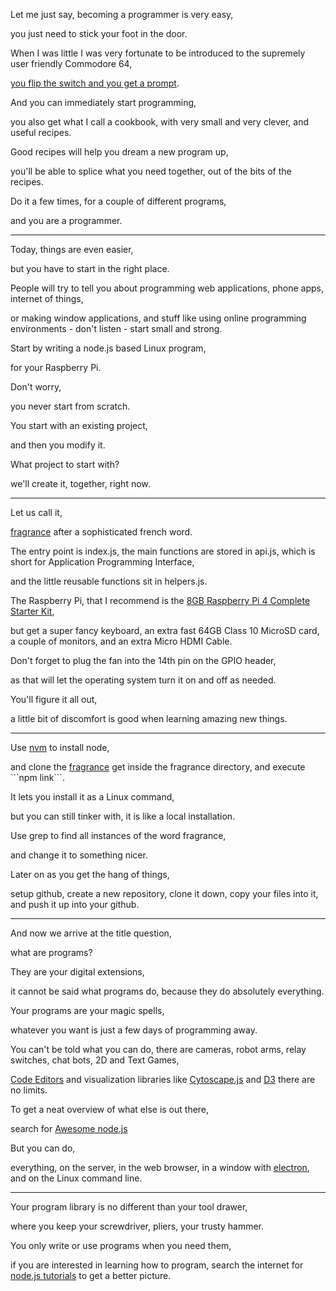 Let me just say, becoming a programmer is very easy,

you just need to stick your foot in the door.

When I was little I was very fortunate to be introduced to the supremely user friendly Commodore 64,

[you flip the switch and you get a prompt](https://www.youtube.com/watch?v=ZBV_ASCLF4w).

And you can immediately start programming,

you also get what I call a cookbook, with very small and very clever, and useful recipes.

Good recipes will help you dream a new program up,

you'll be able to splice what you need together, out of the bits of the recipes.

Do it a few times, for a couple of different programs,

and you are a programmer.

---

Today, things are even easier,

but you have to start in the right place.

People will try to tell you about programming web applications, phone apps, internet of things,

or making window applications, and stuff like using online programming environments - don't listen - start small and strong.

Start by writing a node.js based Linux program,

for your Raspberry Pi.

Don't worry,

you never start from scratch.

You start with an existing project,

and then you modify it.

What project to start with?

we'll create it, together, right now.

---

Let us call it,

[fragrance](https://github.com/catpea/fragrance) after a sophisticated french word.

The entry point is index.js, the main functions are stored in api.js, which is short for Application Programming Interface,

and the little reusable functions sit in helpers.js.

The Raspberry Pi, that I recommend is the [8GB Raspberry Pi 4 Complete Starter Kit](https://www.canakit.com/raspberry-pi-4-complete-starter-kit.html),

but get a super fancy keyboard, an extra fast 64GB Class 10 MicroSD card, a couple of monitors, and an extra Micro HDMI Cable.

Don't forget to plug the fan into the 14th pin on the GPIO header,

as that will let the operating system turn it on and off as needed.

You'll figure it all out,

a little bit of discomfort is good when learning amazing new things.

---

Use [nvm](https://github.com/nvm-sh/nvm) to install node,

and clone the [fragrance](https://github.com/catpea/fragrance) get inside the fragrance directory, and execute \`\`\`npm link\`\`\`.

It lets you install it as a Linux command,

but you can still tinker with, it is like a local installation.

Use grep to find all instances of the word fragrance,

and change it to something nicer.

Later on as you get the hang of things,

setup github, create a new repository, clone it down, copy your files into it, and push it up into your github.

---

And now we arrive at the title question,

what are programs?

They are your digital extensions,

it cannot be said what programs do, because they do absolutely everything.

Your programs are your magic spells,

whatever you want is just a few days of programming away.

You can't be told what you can do, there are cameras, robot arms, relay switches, chat bots, 2D and Text Games,

[Code Editors](https://codemirror.net/6/) and visualization libraries like [Cytoscape.js](https://js.cytoscape.org/) and [D3](https://d3js.org/) there are no limits.

To get a neat overview of what else is out there,

search for [Awesome node.js](https://github.com/sindresorhus/awesome-nodejs)

But you can do,

everything, on the server, in the web browser, in a window with [electron](https://www.electronjs.org/), and on the Linux command line.

---

Your program library is no different than your tool drawer,

where you keep your screwdriver, pliers, your trusty hammer.

You only write or use programs when you need them,

if you are interested in learning how to program, search the internet for [node.js tutorials](https://www.youtube.com/results?search_query=node+js+tutorial) to get a better picture.
